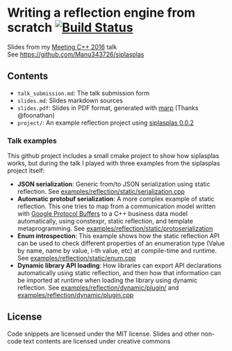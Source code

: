 Writing a reflection engine from scratch [![Build Status](https://travis-ci.org/Manu343726/meetingcpp2016.svg?branch=master)](https://travis-ci.org/Manu343726/meetingcpp2016)
========================================

Slides from my [Meeting C++ 2016](https://meetingcpp.com/index.php/mcpp2016.html) talk  
See https://github.com/Manu343726/siplasplas

Contents
--------

 - `talk_submission.md`: The talk submission form
 - `slides.md`: Slides markdown sources
 - `slides.pdf`: Slides in PDF format, generated with [marp](https://yhatt.github.io/marp) (Thanks @foonathan)
 - `project/`: An example reflection project using [siplasplas 0.0.2](https://github.com/Manu343726/siplasplas/releases)

### Talk examples

This github project includes a small cmake project to show how siplasplas works, but during the talk
I played with three examples from the siplasplas project itself:

 - **JSON serialization**: Generic from/to JSON serialization using static reflection.
   See [examples/reflection/static/serialization.cpp](https://github.com/Manu343726/siplasplas/blob/master/examples/reflection/static/serialization.cpp)
 - **Automatic protobuf serialization**: A more complex example of static reflection.
   This one tries to map from a communication model written with [Google Protocol Buffers](https://github.com/google/protobuf)
   to a C++ business data model automatically, using constexpr, static reflection, and template
   metaprogramming. See [examples/reflection/static/protoserialization](https://github.com/Manu343726/siplasplas/tree/master/examples/reflection/static/protoserialization)
 - **Enum introspection**: This example shows how the static reflection API can
   be used to check different properties of an enumeration type (Value by name, name by value,
   i-th value, etc) at compile-time and runtime. See [examples/reflection/static/enum.cpp](https://github.com/Manu343726/siplasplas/blob/master/examples/reflection/static/enum.cpp)
 - **Dynamic library API loading**: How libraries can export API declarations automatically using
   static reflection, and then how that information can be imported at runtime when loading the
   library using dynamic reflection. See [examples/reflection/dynamic/plugin/](https://github.com/Manu343726/siplasplas/tree/master/examples/reflection/dynamic/plugin) and [examples/reflection/dynamic/plugin.cpp](https://github.com/Manu343726/siplasplas/blob/master/examples/reflection/dynamic/plugin.cpp)

License
-------

Code snippets are licensed under the MIT license. Slides and other non-code text contents are licensed under creative commons
